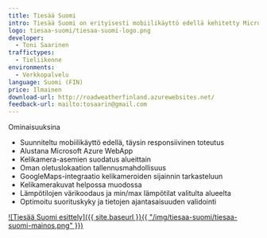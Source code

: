 ```yaml
---
title: Tiesää Suomi
intro: Tiesää Suomi on erityisesti mobiilikäyttö edellä kehitetty Microsoftin Azure-alustaa hyödyntävä sovellus joka keskittyy tarjoamaan tiesää- ja kelikameratiedot helppokäyttöisessä formaatissa.
logo: tiesaa-suomi/tiesaa-suomi-logo.png
developer:
  - Toni Saarinen
traffictypes: 
  - Tieliikenne
environments:
  - Verkkopalvelu
language: Suomi (FIN)
price: Ilmainen
download-url: http://roadweatherfinland.azurewebsites.net/
feedback-url: mailto:tosaarin@gmail.com
---
```


Ominaisuuksina 
- Suunniteltu mobiilikäyttö edellä, täysin responsiivinen toteutus 
- Alustana Microsoft Azure WebApp
- Kelikamera-asemien suodatus alueittain 
- Oman oletuslokaation tallennusmahdollisuus 
- GoogleMaps-integraatio kelikameroiden sijainnin tarkasteluun 
- Kelikamerakuvat helpossa muodossa
- Lämpötilojen värikoodaus ja min/max lämpötilat valitulta alueelta 
- Optimoitu suorituskyky ja tietojen ajantasaisuuden validointi

[![Tiesää Suomi esittely]({{ site.baseurl }}{{ "/img/tiesaa-suomi/tiesaa-suomi-mainos.png" }})](http://roadweatherfinland.azurewebsites.net/)